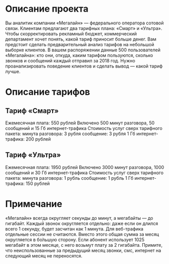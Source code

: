 # Описание проекта
Вы аналитик компании «Мегалайн» — федерального оператора сотовой связи. Клиентам предлагают два тарифных плана: «Смарт» и «Ультра». Чтобы скорректировать рекламный бюджет, коммерческий департамент хочет понять, какой тариф приносит больше денег.
Вам предстоит сделать предварительный анализ тарифов на небольшой выборке клиентов. В вашем распоряжении данные 500 пользователей «Мегалайна»: кто они, откуда, каким тарифом пользуются, сколько звонков и сообщений каждый отправил за 2018 год. Нужно проанализировать поведение клиентов и сделать вывод — какой тариф лучше.

# Описание тарифов
## Тариф «Смарт»
  Ежемесячная плата: 550 рублей
  Включено 500 минут разговора, 50 сообщений и 15 Гб интернет-трафика
  Стоимость услуг сверх тарифного пакета:
    минута разговора: 3 рубля
    сообщение: 3 рубля
    1 Гб интернет-трафика: 200 рублей

## Тариф «Ультра»
  Ежемесячная плата: 1950 рублей
  Включено 3000 минут разговора, 1000 сообщений и 30 Гб интернет-трафика
  Стоимость услуг сверх тарифного пакета:
    минута разговора: 1 рубль
    сообщение: 1 рубль
    1 Гб интернет-трафика: 150 рублей
# Примечание
«Мегалайн» всегда округляет секунды до минут, а мегабайты — до гигабайт. Каждый звонок округляется отдельно: даже если он длился всего 1 секунду, будет засчитан как 1 минута.
Для веб-трафика отдельные сессии не считаются. Вместо этого общая сумма за месяц округляется в бо́льшую сторону. Если абонент использует 1025 мегабайт в этом месяце, с него возьмут плату за 2 гигабайта. Примите, что неиспользованные за предыдущий месяц звонки, смс, интернет на следующий месяц не переносятся.
